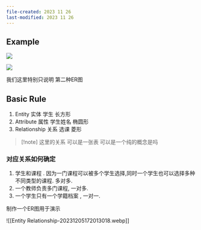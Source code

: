 ```yaml
---
file-created: 2023 11 26
last-modified: 2023 11 26
---
```


## Example

![](https://cdn-images.visual-paradigm.com/guide/data-modeling/what-is-erd/01-entity-relationship-diagram.png)

![](https://www.edrawsoft.cn/images/creat/stgxit.png)


我们这里特别只说明 第二种ER图
## Basic Rule

1. Entity  实体 学生 长方形
2. Attribute 属性 学生姓名 椭圆形
3. Relationship 关系 选课 菱形

>[!note] 这里的关系 可以是一张表 可以是一个纯的概念是吗

### 对应关系如何确定 

1. 学生和课程 . 因为一门课程可以被多个学生选择,同时一个学生也可以选择多种不同类型的课程. 多对多. 
2. 一个教师负责多门课程, 一对多. 
3. 一个学生只有一个学籍档案 , 一对一. 


制作一个ER图用于演示

![[Entity Relationship-20231205172013018.webp]]



